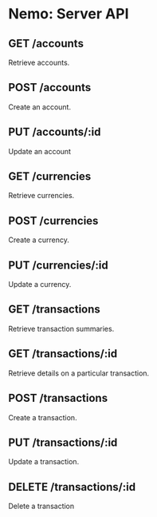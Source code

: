 # Nemo: Server API

## GET /accounts
Retrieve accounts.

## POST /accounts
Create an account.

## PUT /accounts/:id
Update an account

## GET /currencies
Retrieve currencies.

## POST /currencies
Create a currency.

## PUT /currencies/:id
Update a currency.

## GET /transactions
Retrieve transaction summaries.

## GET /transactions/:id
Retrieve details on a particular transaction.

## POST /transactions
Create a transaction.

## PUT /transactions/:id
Update a transaction.

## DELETE /transactions/:id
Delete a transaction
